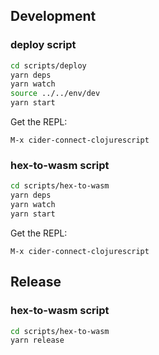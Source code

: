 ## Development ##

### deploy script

```bash
cd scripts/deploy
yarn deps
yarn watch
source ../../env/dev
yarn start
```

Get the REPL:

```
M-x cider-connect-clojurescript
```

### hex-to-wasm script

```bash
cd scripts/hex-to-wasm
yarn deps
yarn watch
yarn start
```

Get the REPL:
```
M-x cider-connect-clojurescript
```

## Release ##

### hex-to-wasm script

```bash
cd scripts/hex-to-wasm
yarn release
```
